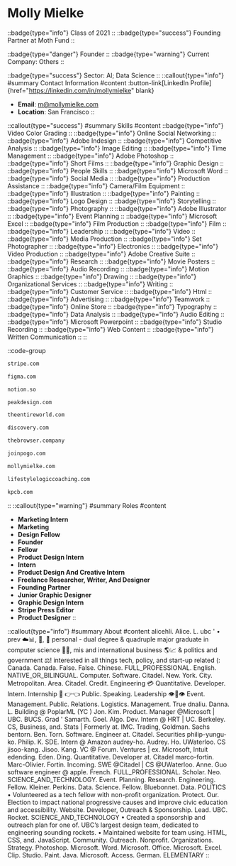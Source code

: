 # Molly Mielke
::badge{type="info"}
Class of 2021
::
::badge{type="success"}
Founding Partner at Moth Fund
::

::badge{type="danger"}
Founder
::
::badge{type="warning"}
Current Company: Others
::

::badge{type="success"}
Sector: AI; Data Science
::
::callout{type="info"}
#summary
Contact Information
#content
:button-link[LinkedIn Profile]{href="https://linkedin.com/in/mollymielke" blank}
- **Email**: m@mollymielke.com
- **Location**: San Francisco
::

::callout{type="success"}
#summary
Skills
#content
::badge{type="info"}
Video Color Grading
::
::badge{type="info"}
Online Social Networking
::
::badge{type="info"}
Adobe Indesign
::
::badge{type="info"}
Competitive Analysis
::
::badge{type="info"}
Image Editing
::
::badge{type="info"}
Time Management
::
::badge{type="info"}
Adobe Photoshop
::
::badge{type="info"}
Short Films
::
::badge{type="info"}
Graphic Design
::
::badge{type="info"}
People Skills
::
::badge{type="info"}
Microsoft Word
::
::badge{type="info"}
Social Media
::
::badge{type="info"}
Production Assistance
::
::badge{type="info"}
Camera/Film Equipment
::
::badge{type="info"}
Illustration
::
::badge{type="info"}
Painting
::
::badge{type="info"}
Logo Design
::
::badge{type="info"}
Storytelling
::
::badge{type="info"}
Photography
::
::badge{type="info"}
Adobe Illustrator
::
::badge{type="info"}
Event Planning
::
::badge{type="info"}
Microsoft Excel
::
::badge{type="info"}
Film Production
::
::badge{type="info"}
Film
::
::badge{type="info"}
Leadership
::
::badge{type="info"}
Video
::
::badge{type="info"}
Media Production
::
::badge{type="info"}
Set Photographer
::
::badge{type="info"}
Electronics
::
::badge{type="info"}
Video Production
::
::badge{type="info"}
Adobe Creative Suite
::
::badge{type="info"}
Research
::
::badge{type="info"}
Movie Posters
::
::badge{type="info"}
Audio Recording
::
::badge{type="info"}
Motion Graphics
::
::badge{type="info"}
Drawing
::
::badge{type="info"}
Organizational Services
::
::badge{type="info"}
Writing
::
::badge{type="info"}
Customer Service
::
::badge{type="info"}
Html
::
::badge{type="info"}
Advertising
::
::badge{type="info"}
Teamwork
::
::badge{type="info"}
Online Store
::
::badge{type="info"}
Typography
::
::badge{type="info"}
Data Analysis
::
::badge{type="info"}
Audio Editing
::
::badge{type="info"}
Microsoft Powerpoint
::
::badge{type="info"}
Studio Recording
::
::badge{type="info"}
Web Content
::
::badge{type="info"}
Written Communication
::
::

::code-group
```bash [Stripe]
stripe.com
```
```bash [Figma]
figma.com
```
```bash [Notion]
notion.so
```
```bash [Peak Design]
peakdesign.com
```
```bash [Entireworld]
theentireworld.com
```
```bash [Discovery]
discovery.com
```
```bash [The Browser Company]
thebrowser.company
```
```bash [Pogo]
joinpogo.com
```
```bash [Molly Mielke]
mollymielke.com
```
```bash [Mindset Like A Mother]
lifestylelogiccoaching.com
```
```bash [Kleiner Perkins Caufield & Byers]
kpcb.com
```
::
::callout{type="warning"}
#summary
Roles
#content
- **Marketing Intern**
- **Marketing**
- **Design Fellow**
- **Founder**
- **Fellow**
- **Product Design Intern**
- **Intern**
- **Product Design And Creative Intern**
- **Freelance Researcher, Writer, And Designer**
- **Founding Partner**
- **Junior Graphic Designer**
- **Graphic Design Intern**
- **Stripe Press Editor**
- **Product Designer**
::

::callout{type="info"}
#summary
About
#content
alicehli. Alice. L. ubc ' • prev ☁️📊, 👻, 🏰 personal - dual degree & quadruple major graduate in computer science 👩‍💻, mis and international business 🌎📈 & politics and government ⚖️! interested in all things tech, policy, and start-up related (: Canada. Canada. False. False. Chinese. FULL_PROFESSIONAL. English. NATIVE_OR_BILINGUAL. Computer. Software. Citadel. New. York. City. Metropolitan. Area. Citadel. Credit. Engineering 💳 Quantitative. Developer. Intern. Internship 🥔 👉👈 Public. Speaking. Leadership 👁👄👁 Event. Management. Public. Relations. Logistics. Management. True dnaliu. Danna. L. Building @ PoplarML (YC ) Jon. Kim. Product. Manager @Microsoft | UBC. BUCS. Grad ' Samarth. Goel. Algo. Dev. Intern @ HRT | UC. Berkeley. CS, Business, and. Stats | Formerly at. IMC. Trading, Goldman. Sachs bentorn. Ben. Torn. Software. Engineer at. Citadel. Securities philip-yungu-ko. Philip. K. SDE. Intern @ Amazon audrey-ho. Audrey. Ho. UWaterloo. CS jisoo-kang. Jisoo. Kang. VC @ Forum. Ventures | ex. Microsoft, Intuit edending. Eden. Ding. Quantitative. Developer at. Citadel marco-fortin. Marc-Olivier. Fortin. Incoming. SWE @Citadel | CS @UWaterloo. Anne. Guo software engineer @ apple. French. FULL_PROFESSIONAL. Scholar. Neo. SCIENCE_AND_TECHNOLOGY. Event. Planning. Research. Engineering. Fellow. Kleiner. Perkins. Data. Science. Fellow. Bluebonnet. Data. POLITICS • Volunteered as a tech fellow with non-profit organization. Protect. Our. Election to impact national progressive causes and improve civic education and accessibility. Website. Developer, Outreach & Sponsorship. Lead. UBC. Rocket. SCIENCE_AND_TECHNOLOGY • Created a sponsorship and outreach plan for one of. UBC’s largest design team, dedicated to engineering sounding rockets. • Maintained website for team using. HTML, CSS, and. JavaScript. Community. Outreach. Nonprofit. Organizations. Strategy. Photoshop. Microsoft. Word. Microsoft. Office. Microsoft. Excel. Clip. Studio. Paint. Java. Microsoft. Access. German. ELEMENTARY
::
